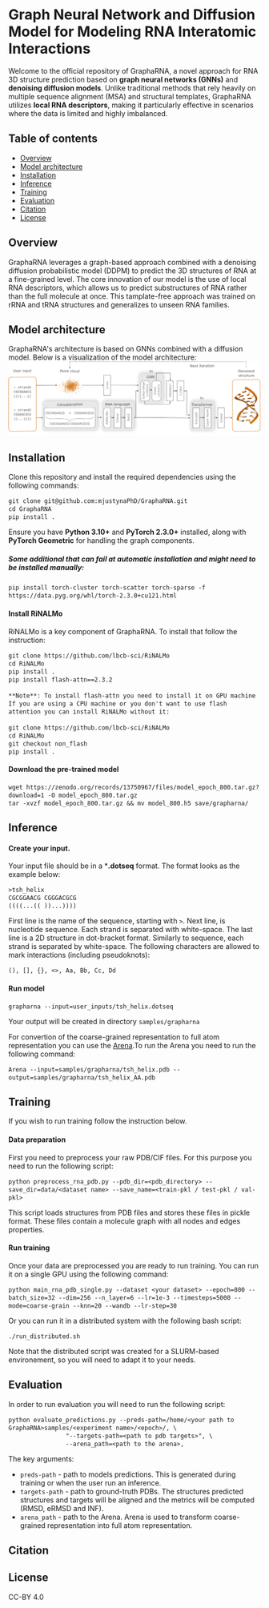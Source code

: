 # Graph Neural Network and Diffusion Model for Modeling RNA Interatomic Interactions

Welcome to the official repository of GraphaRNA, a novel approach for RNA 3D structure prediction based on **graph neural networks (GNNs)** and **denoising diffusion models**. Unlike traditional methods that rely heavily on multiple sequence alignment (MSA) and structural templates, GraphaRNA utilizes **local RNA descriptors**, making it particularly effective in scenarios where the data is limited and highly imbalanced.

## Table of contents
* [Overview](#overview)
* [Model architecture](#model-architecture)
* [Installation](#installation)
* [Inference](#inference)
* [Training](#training)
* [Evaluation](#evaluation)
* [Citation](#citation)
* [License](#license)



## Overview
GraphaRNA leverages a graph-based approach combined with a denoising diffusion probabilistic model (DDPM) to predict the 3D structures of RNA at a fine-grained level. The core innovation of our model is the use of local RNA descriptors, which allows us to predict substructures of RNA rather than the full molecule at once. This tamplate-free approach was trained on rRNA and tRNA structures and generalizes to unseen RNA families. 

## Model architecture
GraphaRNA's architecture is based on GNNs combined with a diffusion model. Below is a visualization of the model architecture:
<img title="Model architecture" alt="Architecture of GraphaRNA." src="model-overview.png">

## Installation
Clone this repository and install the required dependencies using the following commands:
```
git clone git@github.com:mjustynaPhD/GraphaRNA.git
cd GraphaRNA
pip install .
```

Ensure you have **Python 3.10+** and **PyTorch 2.3.0+** installed, along with **PyTorch Geometric** for handling the graph components.

##### Some additional that can fail at automatic installation and might need to be installed manually:

```
pip install torch-cluster torch-scatter torch-sparse -f https://data.pyg.org/whl/torch-2.3.0+cu121.html
```


#### Install RiNALMo

RiNALMo is a key component of GraphaRNA. To install that follow the instruction:
```
git clone https://github.com/lbcb-sci/RiNALMo
cd RiNALMo
pip install .
pip install flash-attn==2.3.2

**Note**: To install flash-attn you need to install it on GPU machine
If you are using a CPU machine or you don't want to use flash attention you can install RiNALMo without it:

git clone https://github.com/lbcb-sci/RiNALMo
cd RiNALMo
git checkout non_flash
pip install .
```

#### Download the pre-trained model
```
wget https://zenodo.org/records/13750967/files/model_epoch_800.tar.gz?download=1 -O model_epoch_800.tar.gz
tar -xvzf model_epoch_800.tar.gz && mv model_800.h5 save/grapharna/
```

## Inference

#### Create your input.
Your input file should be in a ***.dotseq** format. The format looks as the example below:
```
>tsh_helix
CGCGGAACG CGGGACGCG
((((...(( ))...))))
```
First line is the name of the sequence, starting with `>`. Next line, is nucleotide sequence. Each strand is separated with white-space. The last line is a 2D structure in dot-bracket format. Similarly to sequence, each strand is separated by white-space. The following characters are allowed to mark interactions (including pseudoknots):
```
(), [], {}, <>, Aa, Bb, Cc, Dd
```

#### Run model

```
grapharna --input=user_inputs/tsh_helix.dotseq
```

Your output will be created in directory `samples/grapharna`

For convertion of the coarse-grained representation to full atom representation you can use the [Arena](https://github.com/pylelab/Arena).To run the Arena you need to run the following command:

```
Arena --input=samples/grapharna/tsh_helix.pdb --output=samples/grapharna/tsh_helix_AA.pdb
```

## Training
If you wish to run training follow the instruction below.

#### Data preparation
First you need to preprocess your raw PDB/CIF files. For this purpose you need to run the following script:
```
python preprocess_rna_pdb.py --pdb_dir=<pdb_directory> --save_dir=data/<dataset name> --save_name=<train-pkl / test-pkl / val-pkl>
```

This script loads structures from PDB files and stores these files in pickle format. These files contain a molecule graph with all nodes and edges properties.

#### Run training
Once your data are preprocessed you are ready to run training. You can run it on a single GPU using the following command:
```
python main_rna_pdb_single.py --dataset <your dataset> --epoch=800 --batch_size=32 --dim=256 --n_layer=6 --lr=1e-3 --timesteps=5000 --mode=coarse-grain --knn=20 --wandb --lr-step=30
```
Or you can run it in a distributed system with the following bash script:
```
./run_distributed.sh
```
Note that the distributed script was created for a SLURM-based environement, so you will need to adapt it to your needs.

## Evaluation
In order to run evaluation you will need to run the following script:
```
python evaluate_predictions.py --preds-path=/home/<your path to GraphaRNA>samples/<experiment name>/<epoch>/, \
                "--targets-path=<path to pdb targets>", \
                --arena_path=<path to the arena>,
```

The key arguments:
* `preds-path` - path to models predictions. This is generated during training or when the user run an inference.
* `targets-path` - path to ground-truth PDBs. The structures predicted structures and targets will be aligned and the metrics will be computed (RMSD, eRMSD and INF).
* `arena_path` - path to the Arena. Arena is used to transform coarse-grained representation into full atom representation.

## Citation
## License
CC-BY 4.0
